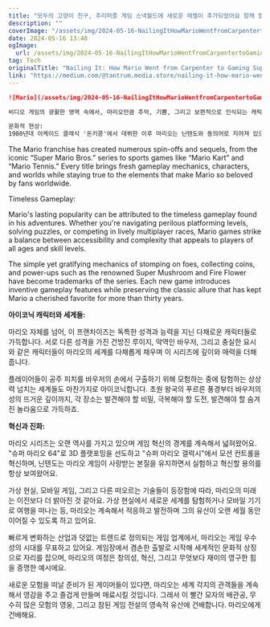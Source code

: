 ```yaml
---
title: "모두의 고양이 친구, 추리퍼즐 게임 스낵월드에 새로운 레벨이 추가되었어요 함께 열심히 플레이하고 빙고 칩을 수집하면 신규 스테이지를 해금할 수 있답니다 어서 친구들과 함께 즐기러 가볼까요"
description: ""
coverImage: "/assets/img/2024-05-16-NailingItHowMarioWentfromCarpentertoGamingSuperstar_0.png"
date: 2024-05-16 13:40
ogImage: 
  url: /assets/img/2024-05-16-NailingItHowMarioWentfromCarpentertoGamingSuperstar_0.png
tag: Tech
originalTitle: "Nailing It: How Mario Went from Carpenter to Gaming Superstar!"
link: "https://medium.com/@tantrum.media.store/nailing-it-how-mario-went-from-carpenter-to-gaming-superstar-a343d3e04a15"
---
```



```markdown
![Mario](/assets/img/2024-05-16-NailingItHowMarioWentfromCarpentertoGamingSuperstar_0.png)

비디오 게임의 광활한 영역 속에서, 마리오만큼 추억, 기쁨, 그리고 보편적으로 인식되는 캐릭터는 거의 없습니다. 닌텐도의 전설적인 게임 디자이너 시게루 미야모토가 만들어낸 마리오는 세대와 문화적 경계를 초월하여 게임 산업의 상징적인 상징으로 거듭났습니다. 화려하지 않은 배관공에서 시작해 세계적인 현상으로 성장한 마리오의 여정은 상상력 넘치는 이야기와 중독적인 게임 플레이의 영구적인 힘을 입증하는 것입니다.

문화적 현상:
1980년대 아케이드 클래식 '돈키콩'에서 데뷔한 이후 마리오는 닌텐도와 동의어로 지어져 있으며 회사 내 가장 인식도 높은 마스코트로 꼽히기도 합니다. 상징적인 빨간 모자, 굵은 수염, 파란색 작업복을 가진 마리오는 대중 문화에 자리잡으며 만화, 만화, 영화에 나타나며 상품 라인까지 영감을 주었습니다.
```

<div class="content-ad"></div>

The Mario franchise has created numerous spin-offs and sequels, from the iconic “Super Mario Bros.” series to sports games like “Mario Kart” and “Mario Tennis.” Every title brings fresh gameplay mechanics, characters, and worlds while staying true to the elements that make Mario so beloved by fans worldwide.

Timeless Gameplay:

Mario's lasting popularity can be attributed to the timeless gameplay found in his adventures. Whether you're navigating perilous platforming levels, solving puzzles, or competing in lively multiplayer races, Mario games strike a balance between accessibility and complexity that appeals to players of all ages and skill levels.

The simple yet gratifying mechanics of stomping on foes, collecting coins, and power-ups such as the renowned Super Mushroom and Fire Flower have become trademarks of the series. Each new game introduces inventive gameplay features while preserving the classic allure that has kept Mario a cherished favorite for more than thirty years.

<div class="content-ad"></div>

**아이코닉 캐릭터와 세계들:**

마리오 자체를 넘어, 이 프랜차이즈는 독특한 성격과 능력을 지닌 다채로운 캐릭터들로 가득합니다. 서로 다른 성격을 가진 건방진 루이지, 악역인 바우저, 그리고 충실한 요시와 같은 캐릭터들이 마리오의 세계를 다채롭게 채우며 이 시리즈에 깊이와 매력을 더해줍니다.

플레이어들이 공주 피치를 바우저의 손에서 구출하기 위해 모험하는 중에 탐험하는 상상력 넘치는 세계들도 마찬가지로 아이코닉합니다. 초원 왕국의 푸르른 풍경부터 바우저의 성의 뜨거운 깊이까지, 각 장소는 발견해야 할 비밀, 극복해야 할 도전, 발견해야 할 숨겨진 놀라움으로 가득하죠.

**혁신과 진화:**

<div class="content-ad"></div>

마리오 시리즈는 오랜 역사를 가지고 있으며 게임 혁신의 경계를 계속해서 넓혀왔어요. "슈퍼 마리오 64"로 3D 플랫포밍을 선도하고 "슈퍼 마리오 갤럭시"에서 모션 컨트롤을 혁신하며, 닌텐도는 마리오 게임이 사랑받는 본질을 유지하면서 실험하고 혁신할 용의를 항상 보여왔어요.

가상 현실, 모바일 게임, 그리고 다른 떠오르는 기술들이 등장함에 따라, 마리오의 미래는 이전보다 더 밝아진 것 같아요. 가상 현실에서 새로운 세계를 탐험하거나 모바일 기기로 여행을 떠나는 등, 마리오는 계속해서 적응하고 발전하며 그의 유산이 오랜 세월 동안 이어질 수 있도록 하고 있어요.

빠르게 변화하는 산업과 덧없는 트렌드로 정의되는 게임 업계에서, 마리오는 게임 우수성의 시대를 무표하고 있어요. 게임장에서 겸손한 출발로 시작해 세계적인 문화적 상징으로 자리를 잡으며, 마리오의 여정은 창의성, 혁신, 그리고 무엇보다 재미의 영구한 힘을 증명한 예시에요.

새로운 모험을 떠날 준비가 된 게이머들이 있다면, 마리오는 세계 각지의 관객들을 계속해서 영감을 주고 즐겁게 만들며 매료시킬 것입니다. 그래서 이 빨간 모자의 배관공, 무수히 많은 모험의 영웅, 그리고 참된 게임 전설의 영속적 유산에 건배합니다. 마리오에게 건배해요.